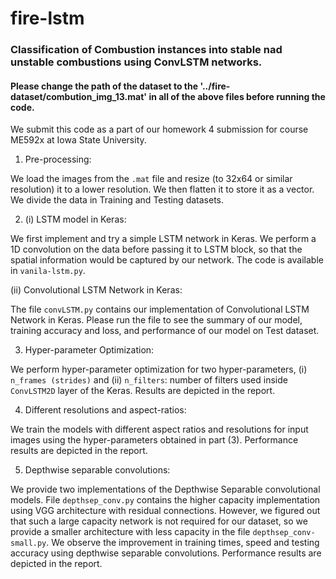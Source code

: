 # fire-lstm
### Classification of Combustion instances into stable nad unstable combustions using ConvLSTM networks.

#### Please change the path of the dataset to the '../fire-dataset/combution_img_13.mat' in all of the above files before running the code. 

We submit this code as a part of our homework 4 submission for course ME592x at Iowa State University.

1) Pre-processing:

We load the images from the `.mat` file and resize (to 32x64 or similar resolution) it to a lower resolution. We then flatten it to store it as a vector.
We divide the data in Training and Testing datasets.

2) (i) LSTM model in Keras:

We first implement and try a simple LSTM network in Keras. We perform a 1D convolution on the data before passing it to LSTM block, so that the spatial information would be captured by our network. The code is available in `vanila-lstm.py`.

  (ii) Convolutional LSTM Network in Keras:

The file `convLSTM.py` contains our implementation of Convolutional LSTM Network in Keras. Please run the file to see the summary of our model, training accuracy and loss, and performance of our model on Test dataset.

3) Hyper-parameter Optimization:

We perform hyper-parameter optimization for two hyper-parameters, (i) `n_frames (strides)` and (ii) `n_filters`: number of filters used inside `ConvLSTM2D` layer of the Keras. Results are depicted in the report.

4) Different resolutions and aspect-ratios:

We train the models with different aspect ratios and resolutions for input images using the hyper-parameters obtained in part (3). Performance results are depicted in the report.

5) Depthwise separable convolutions:

We provide two implementations of the Depthwise Separable convolutional models. File `depthsep_conv.py` contains the higher capacity implementation using VGG architecture with residual connections. However, we figured out that such a large capacity network is not required for our dataset, so we provide a smaller architecture with less capacity in the file `depthsep_conv-small.py`. We observe the improvement in training times, speed and testing accuracy using depthwise separable convolutions. Performance results are depicted in the report.

